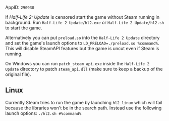 AppID: `290930`

If _Half-Life 2: Update_ is censored start the game without Steam running in background.
Run `Half-Life 2 Update/hl2.exe` or `Half-Life 2 Update/hl2.sh` to start the game.

Alternatively you can put `preload.so` into the `Half-Life 2 Update` directory and set
the game's launch options to `LD_PRELOAD=./preload.so %command%`.
This will disable SteamAPI features but the game is uncut even if Steam is running.

On Windows you can run `patch_steam_api.exe` inside the `Half-Life 2 Update` directory
to patch `steam_api.dll` (make sure to keep a backup of the original file).

Linux
-----

Currently Steam tries to run the game by launching `hl2_linux` which will fail because the
libraries won't be in the search path.
Instead use the following launch options: `./hl2.sh #%command%`
